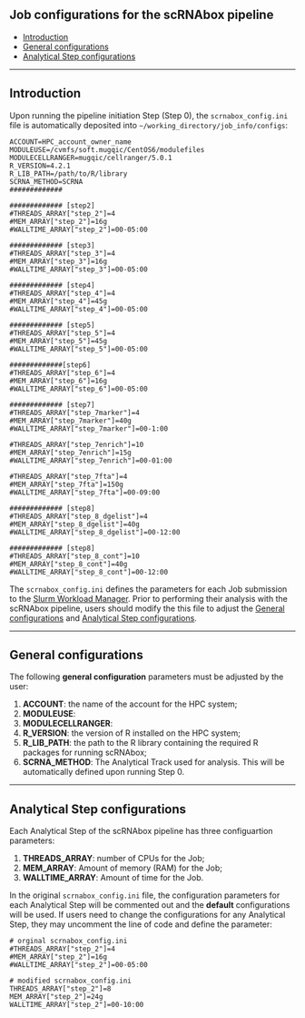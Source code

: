 ## Job configurations for the scRNAbox pipeline
- [Introduction](#introduction)
- [General configurations](#general-configurations)
- [Analytical Step configurations](#analytical-step-configurations)
- - - -
## Introduction
Upon running the pipeline initiation Step (Step 0), the `scrnabox_config.ini` file is automatically deposited into `~/working_directory/job_info/configs`:

```
ACCOUNT=HPC_account_owner_name
MODULEUSE=/cvmfs/soft.mugqic/CentOS6/modulefiles
MODULECELLRANGER=mugqic/cellranger/5.0.1
R_VERSION=4.2.1
R_LIB_PATH=/path/to/R/library
SCRNA_METHOD=SCRNA
############# 

############# [step2]
#THREADS_ARRAY["step_2"]=4
#MEM_ARRAY["step_2"]=16g
#WALLTIME_ARRAY["step_2"]=00-05:00 

############# [step3]
#THREADS_ARRAY["step_3"]=4
#MEM_ARRAY["step_3"]=16g
#WALLTIME_ARRAY["step_3"]=00-05:00 

############# [step4]
#THREADS_ARRAY["step_4"]=4
#MEM_ARRAY["step_4"]=45g
#WALLTIME_ARRAY["step_4"]=00-05:00 

############# [step5]
#THREADS_ARRAY["step_5"]=4
#MEM_ARRAY["step_5"]=45g
#WALLTIME_ARRAY["step_5"]=00-05:00 

#############[step6]
#THREADS_ARRAY["step_6"]=4
#MEM_ARRAY["step_6"]=16g
#WALLTIME_ARRAY["step_6"]=00-05:00 

############# [step7]
#THREADS_ARRAY["step_7marker"]=4
#MEM_ARRAY["step_7marker"]=40g
#WALLTIME_ARRAY["step_7marker"]=00-1:00 

#THREADS_ARRAY["step_7enrich"]=10
#MEM_ARRAY["step_7enrich"]=15g
#WALLTIME_ARRAY["step_7enrich"]=00-01:00 

#THREADS_ARRAY["step_7fta"]=4
#MEM_ARRAY["step_7fta"]=150g
#WALLTIME_ARRAY["step_7fta"]=00-09:00 

############# [step8]
#THREADS_ARRAY["step_8_dgelist"]=4
#MEM_ARRAY["step_8_dgelist"]=40g
#WALLTIME_ARRAY["step_8_dgelist"]=00-12:00 

############# [step8]
#THREADS_ARRAY["step_8_cont"]=10
#MEM_ARRAY["step_8_cont"]=40g
#WALLTIME_ARRAY["step_8_cont"]=00-12:00 
```

The `scrnabox_config.ini` defines the parameters for each Job submission to the [Slurm Workload Manager](https://slurm.schedmd.com/). Prior to performing their analysis with the scRNAbox pipeline, users should modify the this file to adjust the [General configurations](#general-configurations) and [Analytical Step configurations](#analytical-step-configurations). 

- - - -

## General configurations
The following **general configuration** parameters must be adjusted by the user:

1) **ACCOUNT**: the name of the account for the HPC system; <br />
2) **MODULEUSE**: <br />
3) **MODULECELLRANGER**:  <br />
4) **R_VERSION**: the version of R installed on the HPC system; <br />
5) **R_LIB_PATH**: the path to the R library containing the required R packages for running scRNAbox; <br />
6) **SCRNA_METHOD**: The Analytical Track used for analysis. This will be automatically defined upon running Step 0. <br />

- - - -

## Analytical Step configurations
Each Analytical Step of the scRNAbox pipeline has three configuartion parameters:

1) **THREADS_ARRAY**: number of CPUs for the Job; <br />
2) **MEM_ARRAY**: Amount of memory (RAM) for the Job; <br />
3) **WALLTIME_ARRAY**: Amount of time for the Job.  <br />

In the original `scrnabox_config.ini` file, the configuration parameters for each Analytical Step will be commented out and the **default** configurations will be used. If users need to change the configurations for any Analytical Step, they may uncomment the line of code and define the parameter:

```
# orginal scrnabox_config.ini
#THREADS_ARRAY["step_2"]=4
#MEM_ARRAY["step_2"]=16g
#WALLTIME_ARRAY["step_2"]=00-05:00 

# modified scrnabox_config.ini
THREADS_ARRAY["step_2"]=8
MEM_ARRAY["step_2"]=24g
WALLTIME_ARRAY["step_2"]=00-10:00 
```